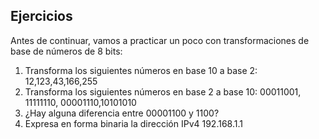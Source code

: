 ## Ejercicios

Antes de continuar, vamos a practicar un poco con transformaciones de
base de números de 8 bits:
1. Transforma los siguientes números en base 10 a base 2:
   12,123,43,166,255 
1. Transforma los siguientes números en base 2 a base 10: 00011001,
   11111110, 00001110,10101010 
1. ¿Hay alguna diferencia entre 00001100 y 1100?
1. Expresa en forma binaria la dirección IPv4 192.168.1.1
